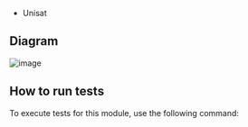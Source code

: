 * Unisat

## Diagram
![image](https://hackmd.io/_uploads/r1LodtMfR.png)

## How to run tests
To execute tests for this module, use the following command: